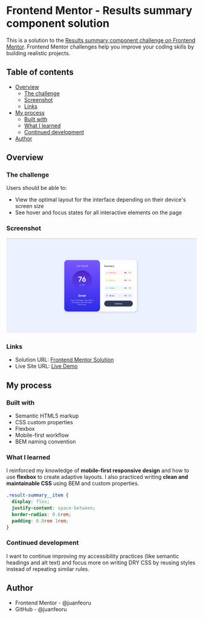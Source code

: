 # Frontend Mentor - Results summary component solution

This is a solution to the [Results summary component challenge on Frontend Mentor](https://www.frontendmentor.io/challenges/results-summary-component-CE_K6s0maV). Frontend Mentor challenges help you improve your coding skills by building realistic projects.

## Table of contents

- [Overview](#overview)
  - [The challenge](#the-challenge)
  - [Screenshot](#screenshot)
  - [Links](#links)
- [My process](#my-process)
  - [Built with](#built-with)
  - [What I learned](#what-i-learned)
  - [Continued development](#continued-development)
- [Author](#author)

## Overview

### The challenge

Users should be able to:

- View the optimal layout for the interface depending on their device's screen size
- See hover and focus states for all interactive elements on the page

### Screenshot

![](./design/desktop-design.jpg)

### Links

- Solution URL: [Frontend Mentor Solution](https://www.frontendmentor.io/solutions/responsive-results-summary-component-using-semantic-html-bem-and-css-YNVu9mveZg)
- Live Site URL: [Live Demo](https://juanfeoru.github.io/results-summary-component/)

## My process

### Built with

- Semantic HTML5 markup
- CSS custom properties
- Flexbox
- Mobile-first workflow
- BEM naming convention

### What I learned

I reinforced my knowledge of **mobile-first responsive design** and how to use **flexbox** to create adaptive layouts. I also practiced writing **clean and maintainable CSS** using BEM and custom properties.

```css
.result-summary__item {
  display: flex;
  justify-content: space-between;
  border-radius: 0.6rem;
  padding: 0.8rem 1rem;
}
```

### Continued development

I want to continue improving my accessibility practices (like semantic headings and alt text) and focus more on writing DRY CSS by reusing styles instead of repeating similar rules.

## Author

- Frontend Mentor - @juanfeoru
- GitHub - @juanfeoru
